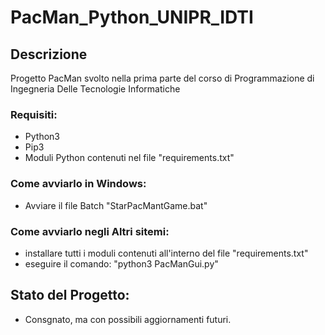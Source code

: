 # PacMan_Python_UNIPR_IDTI
## Descrizione
Progetto PacMan svolto nella prima parte del corso di Programmazione di Ingegneria Delle Tecnologie Informatiche
### Requisiti:
- Python3
- Pip3
- Moduli Python contenuti nel file "requirements.txt"
### Come avviarlo in Windows:
- Avviare il file Batch "StarPacMantGame.bat"
### Come avviarlo negli Altri sitemi:
- installare tutti i moduli contenuti all'interno del file "requirements.txt"
- eseguire il comando: "python3 PacManGui.py"
## Stato del Progetto:
- Consgnato, ma con possibili aggiornamenti futuri.
